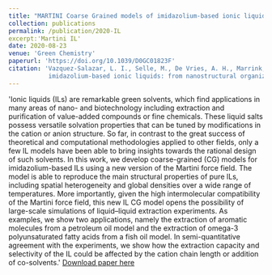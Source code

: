```yaml
---
title: "MARTINI Coarse Grained models of imidazolium-based ionic liquids: from nanostructural organization to liquid-liquid extractions"
collection: publications
permalink: /publication/2020-IL
excerpt:'Martini IL'
date: 2020-08-23
venue: 'Green Chemistry'
paperurl: 'https://doi.org/10.1039/D0GC01823F'
citation: 'Vazquez-Salazar, L. I., Selle, M., De Vries, A. H., Marrink, S. J., and Souza, P. C. (2020).&quot; Martini coarse-grained models of
           imidazolium-based ionic liquids: from nanostructural organization to liquid–liquid extraction.&quot; <i>Green Chemistry1</i>., 22(21), 7376-7386.'
---
```


'Ionic liquids (ILs) are remarkable green solvents, which find applications in many areas of nano- and biotechnology including extraction 
and purification of value-added compounds or fine chemicals. These liquid salts possess versatile solvation properties that can be tuned 
by modifications in the cation or anion structure. So far, in contrast to the great success of theoretical and computational methodologies 
applied to other fields, only a few IL models have been able to bring insights towards the rational design of such solvents. 
In this work, we develop coarse-grained (CG) models for imidazolium-based ILs using a new version of the Martini force field. 
The model is able to reproduce the main structural properties of pure ILs, including spatial heterogeneity and global densities 
over a wide range of temperatures. More importantly, given the high intermolecular compatibility of the Martini force field, 
this new IL CG model opens the possibility of large-scale simulations of liquid–liquid extraction experiments. 
As examples, we show two applications, namely the extraction of aromatic molecules from a petroleum oil model and the extraction of 
omega-3 polyunsaturated fatty acids from a fish oil model. In semi-quantitative agreement with the experiments, 
we show how the extraction capacity and selectivity of the IL could be affected by the cation chain length or addition of co-solvents.'
[Download paper here](https://doi.org/10.1039/D0GC01823F)


